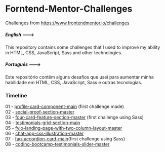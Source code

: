 # Forntend-Mentor-Challenges
Challenges from https://www.frontendmentor.io/challenges

##### English --->
This repository contains some challenges that I used to improve my ability in HTML, CSS, JavaScript, Sass and other technologies.

##### Português --->
Este repositório contêm alguns desafios que usei para aumentar minha habilidade em HTML, CSS, JavaScript, Sass e outras tecnologias.

### Timeline
01 - [profile-card-component-main](https://www.frontendmentor.io/challenges/profile-card-component-cfArpWshJ) (first challenge made)  
02 - [social-proof-section-master](https://www.frontendmentor.io/challenges/social-proof-section-6e0qTv_bA)  
03 - [four-card-feature-section-master](https://www.frontendmentor.io/challenges/four-card-feature-section-weK1eFYK) (first challenge using Sass)  
04 - [testimonials-grid-section-main](https://www.frontendmentor.io/challenges/testimonials-grid-section-Nnw6J7Un7)  
05 - [fylo-landing-page-with-two-column-layout-master](https://www.frontendmentor.io/challenges/fylo-landing-page-with-two-column-layout-5ca5ef041e82137ec91a50f5)  
06 - [chat-app-css-illustration-master](https://www.frontendmentor.io/challenges/chat-app-css-illustration-O5auMkFqY)  
07 - [faq-accordion-card-main](https://www.frontendmentor.io/challenges/faq-accordion-card-XlyjD0Oam)(first challenge using Sass)  
08 - [coding-bootcamp-testimonials-slider-master](https://www.frontendmentor.io/challenges/coding-bootcamp-testimonials-slider-4FNyLA8JL)  
